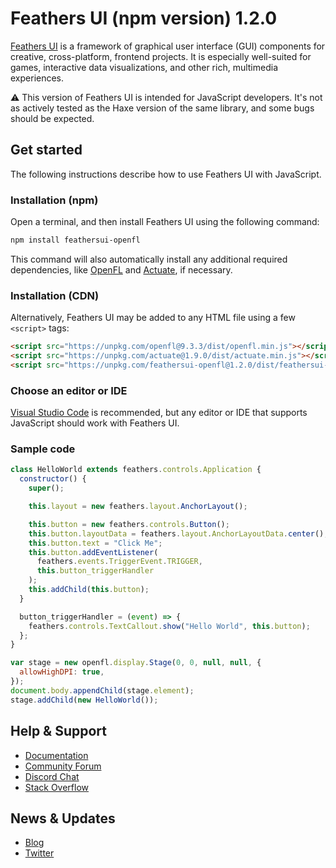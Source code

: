 # Feathers UI (npm version) 1.2.0

[Feathers UI](https://feathersui.com/) is a framework of graphical user interface (GUI) components for creative, cross-platform, frontend projects. It is especially well-suited for games, interactive data visualizations, and other rich, multimedia experiences.

⚠️ This version of Feathers UI is intended for JavaScript developers. It's not as actively tested as the Haxe version of the same library, and some bugs should be expected.

## Get started

The following instructions describe how to use Feathers UI with JavaScript.

### Installation (npm)

Open a terminal, and then install Feathers UI using the following command:

```sh
npm install feathersui-openfl
```

This command will also automatically install any additional required dependencies, like [OpenFL](https://www.npmjs.com/package/openfl) and [Actuate](https://www.npmjs.com/package/actuate), if necessary.

### Installation (CDN)

Alternatively, Feathers UI may be added to any HTML file using a few `<script>` tags:

```html
<script src="https://unpkg.com/openfl@9.3.3/dist/openfl.min.js"></script>
<script src="https://unpkg.com/actuate@1.9.0/dist/actuate.min.js"></script>
<script src="https://unpkg.com/feathersui-openfl@1.2.0/dist/feathersui-openfl.min.js"></script>
```

### Choose an editor or IDE

[Visual Studio Code](https://code.visualstudio.com/) is recommended, but any editor or IDE that supports JavaScript should work with Feathers UI.

### Sample code

```js
class HelloWorld extends feathers.controls.Application {
  constructor() {
    super();

    this.layout = new feathers.layout.AnchorLayout();

    this.button = new feathers.controls.Button();
    this.button.layoutData = feathers.layout.AnchorLayoutData.center();
    this.button.text = "Click Me";
    this.button.addEventListener(
      feathers.events.TriggerEvent.TRIGGER,
      this.button_triggerHandler
    );
    this.addChild(this.button);
  }

  button_triggerHandler = (event) => {
    feathers.controls.TextCallout.show("Hello World", this.button);
  };
}

var stage = new openfl.display.Stage(0, 0, null, null, {
  allowHighDPI: true,
});
document.body.appendChild(stage.element);
stage.addChild(new HelloWorld());
```

## Help & Support

- [Documentation](https://feathersui.com/learn/haxe-openfl/)
- [Community Forum](https://community.feathersui.com/)
- [Discord Chat](https://discord.feathersui.com/)
- [Stack Overflow](https://stackoverflow.com/questions/tagged/feathersui)

## News & Updates

- [Blog](https://feathersui.com/blog/)
- [Twitter](https://twitter.com/feathersui)
